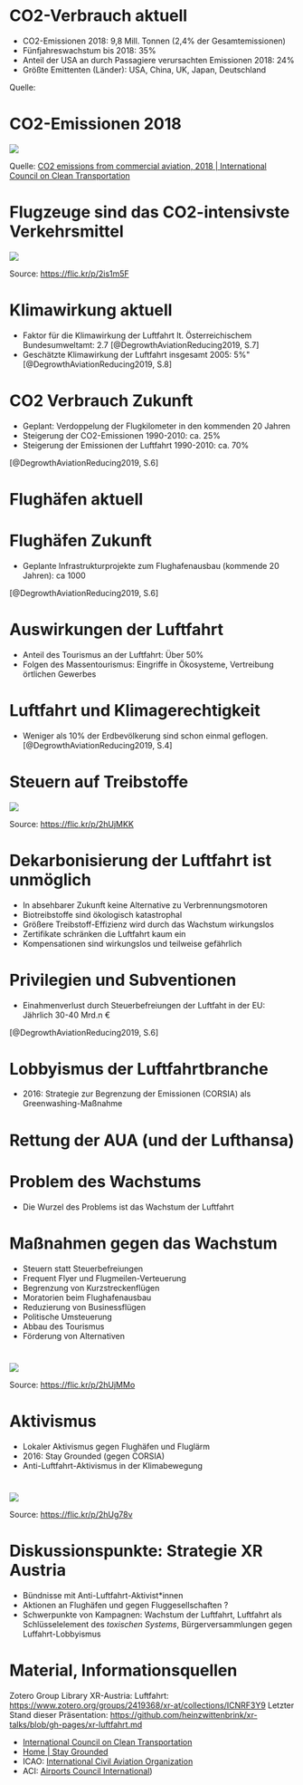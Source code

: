 




# CO2-Verbrauch aktuell

- CO2-Emissionen 2018: 9,8 Mill. Tonnen (2,4% der Gesamtemissionen)
- Fünfjahreswachstum bis 2018: 35%
- Anteil der USA an durch Passagiere verursachten Emissionen 2018: 24%
- Größte Emittenten (Länder): USA, China, UK, Japan, Deutschland

Quelle:

# CO2-Emissionen 2018

![](https://theicct.org/sites/default/files/chart_landing-pg.png)

Quelle: [CO2 emissions from commercial aviation, 2018 | International Council on Clean Transportation](https://theicct.org/publications/co2-emissions-commercial-aviation-2018 "CO2 emissions from commercial aviation, 2018 | International Council on Clean Transportation")

# Flugzeuge sind das CO2-intensivste Verkehrsmittel

![](https://live.staticflickr.com/65535/49521054047_62b8657576_c.jpg)

Source: https://flic.kr/p/2is1m5F

# Klimawirkung aktuell

- Faktor für die Klimawirkung der Luftfahrt lt. Österreichischem Bundesumweltamt: 2.7 [@DegrowthAviationReducing2019, S.7]
- Geschätzte Klimawirkung der Luftfahrt insgesamt 2005: 5%" [@DegrowthAviationReducing2019, S.8]

# CO2 Verbrauch Zukunft

- Geplant: Verdoppelung der Flugkilometer in den kommenden 20 Jahren
- Steigerung der CO2-Emissionen 1990-2010: ca. 25%
- Steigerung der Emissionen der Luftfahrt 1990-2010: ca. 70%

 [@DegrowthAviationReducing2019, S.6]

# Flughäfen aktuell

# Flughäfen Zukunft

- Geplante Infrastrukturprojekte zum Flughafenausbau (kommende 20 Jahren): ca 1000

[@DegrowthAviationReducing2019, S.6]

# Auswirkungen der Luftfahrt

- Anteil des Tourismus an der Luftfahrt: Über 50%
- Folgen des Massentourismus: Eingriffe in Ökosysteme, Vertreibung örtlichen Gewerbes

# Luftfahrt und Klimagerechtigkeit

- Weniger als 10% der Erdbevölkerung sind schon einmal geflogen. [@DegrowthAviationReducing2019, S.4]

# Steuern auf Treibstoffe

![](https://live.staticflickr.com/65535/49162524557_cef87532a8_c.jpg)

Source: https://flic.kr/p/2hUjMKK

# Dekarbonisierung der Luftfahrt ist unmöglich

- In absehbarer Zukunft keine Alternative zu Verbrennungsmotoren
- Biotreibstoffe sind ökologisch katastrophal
- Größere Treibstoff-Effizienz wird durch das Wachstum wirkungslos
- Zertifikate schränken die Luftfahrt kaum ein
- Kompensationen sind wirkungslos und teilweise gefährlich

# Privilegien und Subventionen

- Einahmenverlust durch Steuerbefreiungen der Luftfaht in der EU: Jährlich 30-40 Mrd.n €

[@DegrowthAviationReducing2019, S.6]

# Lobbyismus der Luftfahrtbranche

- 2016: Strategie zur Begrenzung der Emissionen (CORSIA) als Greenwashing-Maßnahme

# Rettung der AUA (und der Lufthansa)

# Problem des Wachstums

- Die Wurzel des Problems ist das Wachstum der Luftfahrt

# Maßnahmen gegen das Wachstum

 - Steuern statt Steuerbefreiungen
 - Frequent Flyer und Flugmeilen-Verteuerung
 - Begrenzung von Kurzstreckenflügen
 - Moratorien beim Flughafenausbau
 - Reduzierung von Businessflügen
 - Politische Umsteuerung
 - Abbau des Tourismus
 - Förderung von Alternativen

#

![](https://live.staticflickr.com/65535/49162524652_93e47ee167_c.jpg)


Source: https://flic.kr/p/2hUjMMo

# Aktivismus

- Lokaler Aktivismus gegen Flughäfen und Fluglärm
- 2016: Stay Grounded (gegen CORSIA)
- Anti-Luftfahrt-Aktivismus in der Klimabewegung

#

![](https://live.staticflickr.com/65535/49161805923_188c87c207_c.jpg)



Source: https://flic.kr/p/2hUg78v

# Diskussionspunkte: Strategie XR Austria

- Bündnisse mit Anti-Luftfahrt-Aktivist*innen
- Aktionen an Flughäfen und gegen Fluggesellschaften ?
- Schwerpunkte von Kampagnen: Wachstum der Luftfahrt, Luftfahrt als Schlüsselelement des *toxischen Systems*, Bürgerversammlungen gegen Luffahrt-Lobbyismus

# Material, Informationsquellen

Zotero Group Library XR-Austria: Luftfahrt: <https://www.zotero.org/groups/2419368/xr-at/collections/ICNRF3Y9>
Letzter Stand dieser Präsentation: <https://github.com/heinzwittenbrink/xr-talks/blob/gh-pages/xr-luftfahrt.md>

 - [International Council on Clean Transportation](https://theicct.org/ "International Council on Clean Transportation")
 - [Home | Stay Grounded](https://stay-grounded.org/ "Home | Stay Grounded")
 - ICAO: [International Civil Aviation Organization](https://www.icao.int/Pages/default.aspx "Home")
- ACI: [Airports Council International](https://aci.aero/ "ACI World: The voice of the world's airports"))
